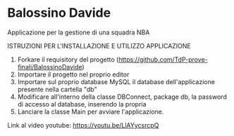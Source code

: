 # Balossino Davide
Applicazione per la gestione di una squadra NBA

ISTRUZIONI PER L'INSTALLAZIONE E UTILIZZO APPLICAZIONE
 1. Forkare il requisitory del progetto (https://github.com/TdP-prove-finali/BalossinoDavide)
 2. Importare il progetto nel proprio editor
 3. Importare sul proprio database MySQL il database dell'applicazione presente nella cartella "db"
 4. Modificare all'interno della classe DBConnect, package db, la password di accesso al database, inserendo la propria
 5. Lanciare la classe Main per avviare l'applicazione.

Link al video youtube: https://youtu.be/LlAYycsrcpQ
